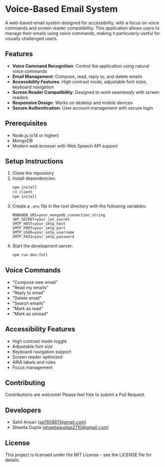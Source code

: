 # Voice-Based Email System

A web-based email system designed for accessibility, with a focus on voice commands and screen reader compatibility. This application allows users to manage their emails using voice commands, making it particularly useful for visually challenged users.

## Features

- **Voice Command Recognition**: Control the application using natural voice commands
- **Email Management**: Compose, read, reply to, and delete emails
- **Accessibility Features**: High contrast mode, adjustable font sizes, keyboard navigation
- **Screen Reader Compatibility**: Designed to work seamlessly with screen readers
- **Responsive Design**: Works on desktop and mobile devices
- **Secure Authentication**: User account management with secure login

## Prerequisites

- Node.js (v14 or higher)
- MongoDB
- Modern web browser with Web Speech API support

## Setup Instructions

1. Clone the repository
2. Install dependencies:
   ```bash
   npm install
   cd client
   npm install
   ```
3. Create a `.env` file in the root directory with the following variables:
   ```
   MONGODB_URI=your_mongodb_connection_string
   JWT_SECRET=your_jwt_secret
   SMTP_HOST=your_smtp_host
   SMTP_PORT=your_smtp_port
   SMTP_USER=your_smtp_username
   SMTP_PASS=your_smtp_password
   ```
4. Start the development server:
   ```bash
   npm run dev:full
   ```

## Voice Commands

- "Compose new email"
- "Read my emails"
- "Reply to email"
- "Delete email"
- "Search emails"
- "Mark as read"
- "Mark as unread"

## Accessibility Features

- High contrast mode toggle
- Adjustable font size
- Keyboard navigation support
- Screen reader optimized
- ARIA labels and roles
- Focus management

## Contributing

Contributions are welcome! Please feel free to submit a Pull Request.

## Developers

- Sahil Ansari (sa760887@gmail.com)
- Shweta Gupta (shwetaguptas2710@gmail.com)

## License

This project is licensed under the MIT License - see the LICENSE file for details. 
